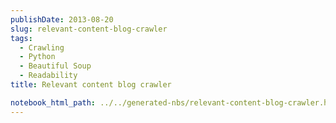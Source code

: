 ```yaml
---
publishDate: 2013-08-20
slug: relevant-content-blog-crawler
tags:
  - Crawling
  - Python
  - Beautiful Soup
  - Readability
title: Relevant content blog crawler

notebook_html_path: ../../generated-nbs/relevant-content-blog-crawler.html
---
```

